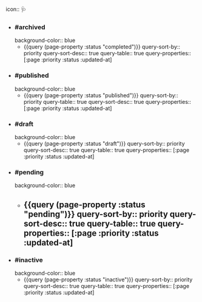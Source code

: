 icon:: 🩺

- ### #archived
  background-color:: blue
	- {{query (page-property :status "completed")}}
	  query-sort-by:: priority
	  query-sort-desc:: true
	  query-table:: true
	  query-properties:: [:page :priority :status :updated-at]
- ### #published
  background-color:: blue
	- {{query (page-property :status "published")}}
	  query-sort-by:: priority
	  query-table:: true
	  query-sort-desc:: true
	  query-properties:: [:page :priority :status :updated-at]
- ### #draft
  background-color:: blue
	- {{query (page-property :status "draft")}}
	  query-sort-by:: priority
	  query-sort-desc:: true
	  query-table:: true
	  query-properties:: [:page :priority :status :updated-at]
- ### #pending
  background-color:: blue
	- {{query (page-property :status "pending")}}
	  query-sort-by:: priority
	  query-sort-desc:: true
	  query-table:: true
	  query-properties:: [:page :priority :status :updated-at]
		-
- ### #inactive
  background-color:: blue
	- {{query (page-property :status "inactive")}}
	  query-sort-by:: priority
	  query-sort-desc:: true
	  query-table:: true
	  query-properties:: [:page :priority :status :updated-at]
